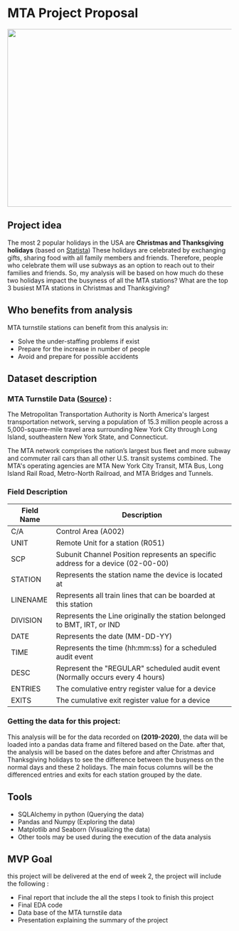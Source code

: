 # MTA Project Proposal

<img src="https://imgs.6sqft.com/wp-content/uploads/2018/12/21093044/santas-subway.jpg" width="1000" height="400">

## Project idea

The most 2 popular holidays in the USA are **Christmas and Thanksgiving holidays** (based on [Statista](https://www.statista.com/topics/3216/national-holidays-in-the-us/)) These holidays are celebrated by exchanging gifts, sharing food with all family members and friends. Therefore, people who celebrate them will use subways as an option to reach out to their families and friends.
So, my analysis will be based on how much do these two holidays impact the busyness of all the MTA stations? What are the top 3 busiest MTA stations in Christmas and Thanksgiving?

## Who benefits from analysis 

MTA turnstile stations can benefit from this analysis in:
- Solve the under-staffing problems if exist  
- Prepare for the increase in number of people
- Avoid and prepare for possible accidents

## Dataset description

### **MTA Turnstile Data** ([Source](http://web.mta.info/developers/turnstile.html)) :

The Metropolitan Transportation Authority is North America's largest transportation network, serving a population of 15.3 million people across a 5,000-square-mile travel area surrounding New York City through Long Island, southeastern New York State, and Connecticut.

The MTA network comprises the nation’s largest bus fleet and more subway and commuter rail cars than all other U.S. transit systems combined. The MTA's operating agencies are MTA 
New York City Transit, MTA Bus, Long Island Rail Road, Metro-North Railroad, and MTA Bridges and Tunnels.

### Field Description

| Field Name | Description                                                                     |
|------------|---------------------------------------------------------------------------------|
| C/A        | Control Area (A002)                                                             |
| UNIT       | Remote Unit for a station (R051)                                                |
| SCP        | Subunit Channel Position represents an specific address for a device (02-00-00) |
| STATION    | Represents the station name the device is located at                            |
| LINENAME   | Represents all train lines that can be boarded at this station                  |
| DIVISION   | Represents the Line originally the station belonged to BMT, IRT, or IND         |
| DATE       | Represents the date (MM-DD-YY)                                                  |
| TIME       | Represents the time (hh:mm:ss) for a scheduled audit event                      |
| DESC       | Represent the "REGULAR" scheduled audit event (Normally occurs every 4 hours)   |
| ENTRIES    | The comulative entry register value for a device                                |
| EXITS      | The cumulative exit register value for a device                                 |

### Getting the data for this project:

This analysis will be for the data recorded on **(2019-2020)**, the data will be loaded into a pandas data frame and filtered based on the Date. after that, the analysis will be based on the dates before and after Christmas and Thanksgiving holidays to see the difference between the busyness on the normal days and these 2 holidays. 
The main focus columns will be the differenced entries and exits for each station grouped by the date.

## Tools 

- SQLAlchemy in python (Querying the data)
- Pandas and Numpy (Exploring the data)
- Matplotlib and Seaborn (Visualizing the data)
- Other tools may be used during the execution of the data analysis

## MVP Goal

this project will be delivered at the end of week 2, the project will include the following :

- Final report that include the all the steps I took to finish this project
- Final EDA code
- Data base of the MTA turnstile data
- Presentation explaining the summary of the project 

